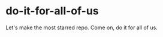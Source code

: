 do-it-for-all-of-us
===================

Let's make the most starred repo. Come on, do it for all of us.

